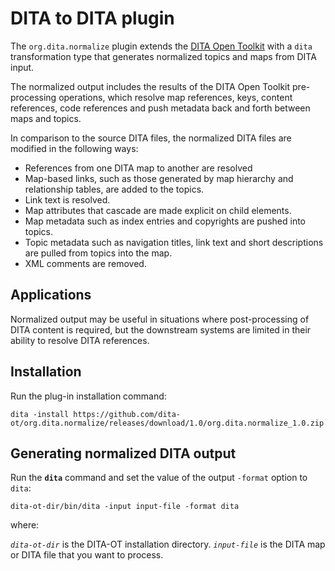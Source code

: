 # DITA to DITA plugin

The `org.dita.normalize` plugin extends the [DITA Open Toolkit][1] with a `dita` transformation type that generates normalized topics and maps from DITA input.

The normalized output includes the results of the DITA Open Toolkit pre-processing operations, which resolve map references, keys, content references, code references and push metadata back and forth between maps and topics. 

In comparison to the source DITA files, the normalized DITA files are modified in the following ways:

* References from one DITA map to another are resolved
* Map-based links, such as those generated by map hierarchy and relationship tables, are added to the topics.
* Link text is resolved.
* Map attributes that cascade are made explicit on child elements.
* Map metadata such as index entries and copyrights are pushed into topics.
* Topic metadata such as navigation titles, link text and short descriptions are pulled from topics into the map.
* XML comments are removed.

## Applications

Normalized output may be useful in situations where post-processing of DITA content is required, but the downstream systems are limited in their ability to resolve DITA references.

## Installation

Run the plug-in installation command:

    dita -install https://github.com/dita-ot/org.dita.normalize/releases/download/1.0/org.dita.normalize_1.0.zip

## Generating normalized DITA output

Run the **`dita`** command and set the value of the output `-format` option to `dita`:

    dita-ot-dir/bin/dita -input input-file -format dita

where:

_`dita-ot-dir`_ is the DITA-OT installation directory.
_`input-file`_ is the DITA map or DITA file that you want to process.

[1]: https://github.com/dita-ot/dita-ot
